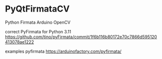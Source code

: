 # PyQtFirmataCV
Python Firmata Arduino OpenCV

correct PyFirmata for Python 3.11
https://github.com/tino/pyFirmata/commit/1f6b116b80172e70c7866d595120413078ae1222

examples pyfirmata
https://arduinofactory.com/pyfirmata/
